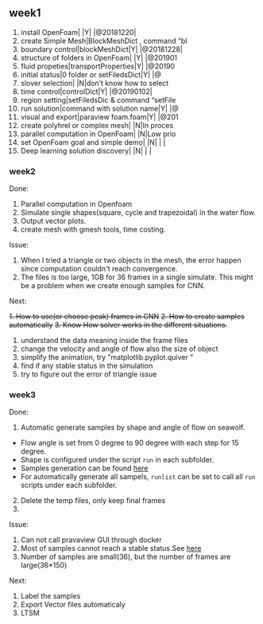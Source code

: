 ## week1
1. install OpenFoam| |Y| |@20181220| 
2. create Simple Mesh|BlockMeshDict , command “bl
3. boundary control|blockMeshDict|Y| |@20181228| 
4. structure of folders in OpenFoam| |Y| |@201901
5. fluid propeties|transportProperties|Y| |@20190
6. initial status|0 folder or setFiledsDict|Y| |@
7. slover selection| |N|don’t know how to select 
8. time control|controlDict|Y| |@20190102| 
9. region setting|setFiledsDic & command “setFile
10. run solution|command with solution name|Y| |@
11. visual and export|paraview foam.foam|Y| |@201
12. create polyhrel or complex mesh| |N|In proces
13. parallel computation in OpenFoam| |N|Low prio
14. set OpenFoam goal and simple demo| |N| | | 
15. Deep learning solution discovery| |N| | | 

### week2
Done:

1. Parallel computation in Openfoam
2. Simulate single shapes(square, cycle and trapezoidal) in the water flow.
3. Output vector plots.
4. create mesh with gmesh tools,  time costing.

Issue:

1. When I tried a triangle or two objects in the mesh, the error happen since computation couldn't reach convergence.
2. The files is too large, 1GB for 36 frames in a single simulate. This might be a problem when we create enough samples for CNN.

Next:

~~1. How to use(or choose peak) frames in CNN~~
~~2. How to create samples automatically~~
~~3. Know How solver works in the different situations.~~

1. understand the data meaning inside the frame files
2. change the velocity and angle  of flow also the size of object
3. simplify the animation, try "matplotlib.pyplot.quiver "
4. find if any stable status in the simulation
5. try to figure out the error of triangle issue

### week3
Done:
1. Automatic generate samples by shape and angle of flow on seawolf.
  * Flow angle is set from 0 degree to 90 degree with each step for 15 degree.
  * Shape is configured under the script `run` in each subfolder.
  * Samples generation can be found [here](https://github.com/neoaksa/Application-of-DL-to-CFD/tree/master/Samples)
  * For automatically generate all sampels, `runlist` can be set to call all `run` scripts under each subfolder.
2. Delete the temp files, only keep final frames
3. 

Issue:
1. Can not call pravaview GUI through docker
2. Most of samples cannot reach a stable status.See [here](/img/square_3_3_1_45.png)
3. Number of samples are small(36), but the number of frames are large(36\*150)

Next:
1. Label the samples
2. Export Vector files automaticaly
3. LTSM
